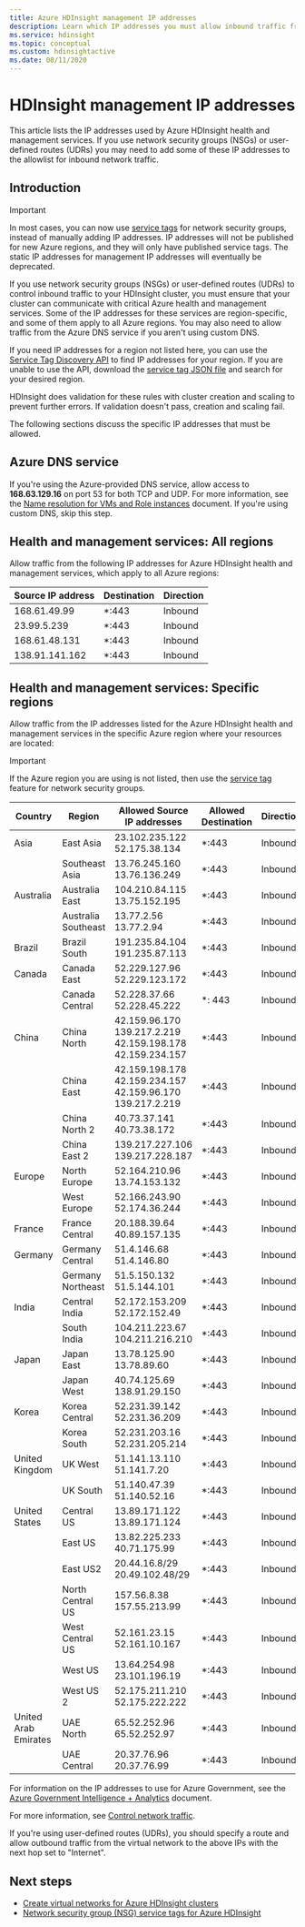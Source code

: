 ```yaml
---
title: Azure HDInsight management IP addresses
description: Learn which IP addresses you must allow inbound traffic from, in order to properly configure network security groups and user-defined routes for virtual networking with Azure HDInsight.
ms.service: hdinsight
ms.topic: conceptual
ms.custom: hdinsightactive
ms.date: 08/11/2020
---
```

# HDInsight management IP addresses

This article lists the IP addresses used by Azure HDInsight health and management services. If you use network security groups (NSGs) or user-defined routes (UDRs) you may need to add some of these IP addresses to the allowlist for inbound network traffic.

## Introduction
 
> [!Important]
> In most cases, you can now use [service tags](hdinsight-service-tags.md) for network security groups, instead of manually adding IP addresses. IP addresses will not be published for new Azure regions, and they will only have published service tags. The static IP addresses for management IP addresses will eventually be deprecated.

If you use network security groups (NSGs) or user-defined routes (UDRs) to control inbound traffic to your HDInsight cluster, you must ensure that your cluster can communicate with critical Azure health and management services.  Some of the IP addresses for these services are region-specific, and some of them apply to all Azure regions. You may also need to allow traffic from the Azure DNS service if you aren't using custom DNS.

If you need IP addresses for a region not listed here, you can use the [Service Tag Discovery API](../virtual-network/service-tags-overview.md#use-the-service-tag-discovery-api-public-preview) to find IP addresses for your region. If you are unable to use the API, download the [service tag JSON file](../virtual-network/service-tags-overview.md#discover-service-tags-by-using-downloadable-json-files) and search for your desired region.

HDInsight does validation for these rules with cluster creation and scaling to prevent further errors. If validation doesn't pass, creation and scaling fail.

The following sections discuss the specific IP addresses that must be allowed.

## Azure DNS service

If you're using the Azure-provided DNS service, allow access to __168.63.129.16__ on port 53 for both TCP and UDP. For more information, see the [Name resolution for VMs and Role instances](../virtual-network/virtual-networks-name-resolution-for-vms-and-role-instances.md) document. If you're using custom DNS, skip this step.

## Health and management services: All regions

Allow traffic from the following IP addresses for Azure HDInsight health and management services, which apply to all Azure regions:

| Source IP address | Destination  | Direction |
| ---- | ----- | ----- |
| 168.61.49.99 | \*:443 | Inbound |
| 23.99.5.239 | \*:443 | Inbound |
| 168.61.48.131 | \*:443 | Inbound |
| 138.91.141.162 | \*:443 | Inbound |

## Health and management services: Specific regions

Allow traffic from the IP addresses listed for the Azure HDInsight health and management services in the specific Azure region where your resources are located:

> [!IMPORTANT]  
> If the Azure region you are using is not listed, then use the [service tag](hdinsight-service-tags.md) feature for network security groups.

| Country | Region | Allowed Source IP addresses | Allowed Destination | Direction |
| ---- | ---- | ---- | ---- | ----- |
| Asia | East Asia | 23.102.235.122<br>52.175.38.134 | \*:443 | Inbound |
| &nbsp; | Southeast Asia | 13.76.245.160<br>13.76.136.249 | \*:443 | Inbound |
| Australia | Australia East | 104.210.84.115<br>13.75.152.195 | \*:443 | Inbound |
| &nbsp; | Australia Southeast | 13.77.2.56<br>13.77.2.94 | \*:443 | Inbound |
| Brazil | Brazil South | 191.235.84.104<br>191.235.87.113 | \*:443 | Inbound |
| Canada | Canada East | 52.229.127.96<br>52.229.123.172 | \*:443 | Inbound |
| &nbsp; | Canada Central | 52.228.37.66<br>52.228.45.222 |\*: 443 | Inbound |
| China | China North | 42.159.96.170<br>139.217.2.219<br>42.159.198.178<br>42.159.234.157 | \*:443 | Inbound |
| &nbsp; | China East | 42.159.198.178<br>42.159.234.157<br>42.159.96.170<br>139.217.2.219 | \*:443 | Inbound |
| &nbsp; | China North 2 | 40.73.37.141<br>40.73.38.172 | \*:443 | Inbound |
| &nbsp; | China East 2 | 139.217.227.106<br>139.217.228.187 | \*:443 | Inbound |
| Europe | North Europe | 52.164.210.96<br>13.74.153.132 | \*:443 | Inbound |
| &nbsp; | West Europe| 52.166.243.90<br>52.174.36.244 | \*:443 | Inbound |
| France | France Central| 20.188.39.64<br>40.89.157.135 | \*:443 | Inbound |
| Germany | Germany Central | 51.4.146.68<br>51.4.146.80 | \*:443 | Inbound |
| &nbsp; | Germany Northeast | 51.5.150.132<br>51.5.144.101 | \*:443 | Inbound |
| India | Central India | 52.172.153.209<br>52.172.152.49 | \*:443 | Inbound |
| &nbsp; | South India | 104.211.223.67<br>104.211.216.210 | \*:443 | Inbound |
| Japan | Japan East | 13.78.125.90<br>13.78.89.60 | \*:443 | Inbound |
| &nbsp; | Japan West | 40.74.125.69<br>138.91.29.150 | \*:443 | Inbound |
| Korea | Korea Central | 52.231.39.142<br>52.231.36.209 | \*:443 | Inbound |
| &nbsp; | Korea South | 52.231.203.16<br>52.231.205.214 | \*:443 | Inbound
| United Kingdom | UK West | 51.141.13.110<br>51.141.7.20 | \*:443 | Inbound |
| &nbsp; | UK South | 51.140.47.39<br>51.140.52.16 | \*:443 | Inbound |
| United States | Central US | 13.89.171.122<br>13.89.171.124 | \*:443 | Inbound |
| &nbsp; | East US | 13.82.225.233<br>40.71.175.99 | \*:443 | Inbound |
| &nbsp; | East US2 | 20.44.16.8/29<br>20.49.102.48/29 | \*:443 | Inbound |
| &nbsp; | North Central US | 157.56.8.38<br>157.55.213.99 | \*:443 | Inbound |
| &nbsp; | West Central US | 52.161.23.15<br>52.161.10.167 | \*:443 | Inbound |
| &nbsp; | West US | 13.64.254.98<br>23.101.196.19 | \*:443 | Inbound |
| &nbsp; | West US 2 | 52.175.211.210<br>52.175.222.222 | \*:443 | Inbound |
| United Arab Emirates | UAE North | 65.52.252.96<br>65.52.252.97 | \*:443 | Inbound |
| &nbsp; | UAE Central | 20.37.76.96<br>20.37.76.99 | \*:443 | Inbound |

For information on the IP addresses to use for Azure Government, see the [Azure Government Intelligence + Analytics](../azure-government/compare-azure-government-global-azure.md) document.

For more information, see [Control network traffic](./control-network-traffic.md).

If you're using user-defined routes (UDRs), you should specify a route and allow outbound traffic from the virtual network to the above IPs with the next hop set to "Internet".

## Next steps

* [Create virtual networks for Azure HDInsight clusters](hdinsight-create-virtual-network.md)
* [Network security group (NSG) service tags for Azure HDInsight](hdinsight-service-tags.md)
